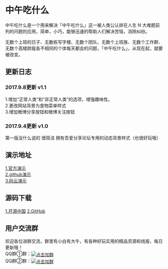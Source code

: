 ﻿# 中午吃什么

中午吃什么是一个用来解决「中午吃什么」这一被人类公认排在人生 N 大难题前列的问题的应用，简单，小巧，能够迅速的帮助人们解决苦恼，消除纠纷。

无数个上班的日子、无数栋写字楼、无数个团队、无数个上班族、无数个工作群、无数个高矮胖瘦各不相同的个体每天都会的问题，「中午吃什么」，从现在起，就要被改变。

## 更新日志
### 2017.9.8更新 v1.1
1.增加“正常人类”和“非正常人类”的选项，增强趣味性。  
2.更改网站背景为食物菜单样式  
3.增加微博分享按钮和微博关注按钮     
### 2017.9.4更新 v1.0
第一版没什么说的 很简洁 拥有吾爱分享论坛专用的动态背景样式（也很好玩哦）

## 演示地址
[1.官方演示](http://www.wuaishare.cn/demo/chi/)  
[2.github演示](https://wuaishare.github.io/chi/)  
[3.码云演示](http://wuaishare.oschina.io/chi/)

## 源码下载
[1.开源中国](http://git.oschina.net/wuaishare/chi/repository/archive/master)
[2.GitHub](https://github.com/wuaishare/chi/archive/master.zip)

## 用户交流群
欢迎各位进群交流，群里有小白有大牛，有各种好玩实用的精品资源和线报，每日更新哦！  
QQ群①群：<a target="_blank" href="./qq/api/joingroup.php?qun=490844072"><img border="0" src="http://pub.idqqimg.com/wpa/images/group.png" alt="点击加群" title="点击加群" style="vertical-align: middle;"></a>  
QQ群②群：<a target="_blank" href="./qq/api/joingroup.php?qun=143946691"><img border="0" src="http://pub.idqqimg.com/wpa/images/group.png" alt="点击加群" title="点击加群" style="vertical-align: middle;"></a>

